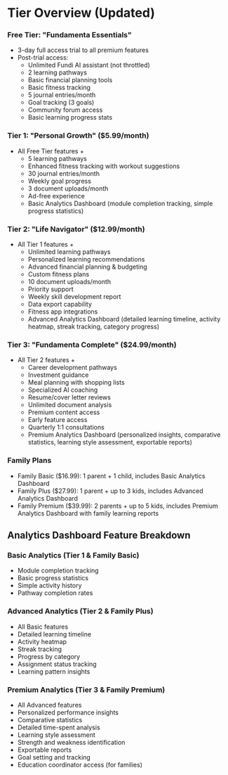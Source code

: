 # Tier Overview (Updated)

### Free Tier: "Fundamenta Essentials"
- 3-day full access trial to all premium features
- Post-trial access:
  - Unlimited Fundi AI assistant (not throttled)
  - 2 learning pathways
  - Basic financial planning tools
  - Basic fitness tracking
  - 5 journal entries/month
  - Goal tracking (3 goals)
  - Community forum access
  - Basic learning progress stats

### Tier 1: "Personal Growth" ($5.99/month)
- All Free Tier features +
  - 5 learning pathways
  - Enhanced fitness tracking with workout suggestions
  - 30 journal entries/month
  - Weekly goal progress
  - 3 document uploads/month
  - Ad-free experience
  - Basic Analytics Dashboard (module completion tracking, simple progress statistics)

### Tier 2: "Life Navigator" ($12.99/month)
- All Tier 1 features +
  - Unlimited learning pathways
  - Personalized learning recommendations
  - Advanced financial planning & budgeting
  - Custom fitness plans
  - 10 document uploads/month
  - Priority support
  - Weekly skill development report
  - Data export capability
  - Fitness app integrations
  - Advanced Analytics Dashboard (detailed learning timeline, activity heatmap, streak tracking, category progress)

### Tier 3: "Fundamenta Complete" ($24.99/month)
- All Tier 2 features +
  - Career development pathways
  - Investment guidance
  - Meal planning with shopping lists
  - Specialized AI coaching
  - Resume/cover letter reviews
  - Unlimited document analysis
  - Premium content access
  - Early feature access
  - Quarterly 1:1 consultations
  - Premium Analytics Dashboard (personalized insights, comparative statistics, learning style assessment, exportable reports)

### Family Plans
- Family Basic ($16.99): 1 parent + 1 child, includes Basic Analytics Dashboard
- Family Plus ($27.99): 1 parent + up to 3 kids, includes Advanced Analytics Dashboard
- Family Premium ($39.99): 2 parents + up to 5 kids, includes Premium Analytics Dashboard with family learning reports

## Analytics Dashboard Feature Breakdown

### Basic Analytics (Tier 1 & Family Basic)
- Module completion tracking
- Basic progress statistics
- Simple activity history
- Pathway completion rates

### Advanced Analytics (Tier 2 & Family Plus)
- All Basic features
- Detailed learning timeline
- Activity heatmap
- Streak tracking
- Progress by category
- Assignment status tracking
- Learning pattern insights

### Premium Analytics (Tier 3 & Family Premium)
- All Advanced features
- Personalized performance insights
- Comparative statistics
- Detailed time-spent analysis
- Learning style assessment
- Strength and weakness identification
- Exportable reports
- Goal setting and tracking
- Education coordinator access (for families)